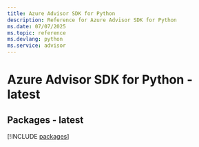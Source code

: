```yaml
---
title: Azure Advisor SDK for Python
description: Reference for Azure Advisor SDK for Python
ms.date: 07/07/2025
ms.topic: reference
ms.devlang: python
ms.service: advisor
---
```

# Azure Advisor SDK for Python - latest
## Packages - latest
[!INCLUDE [packages](advisor-index.md)]